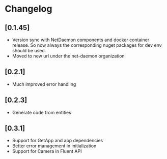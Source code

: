 # Changelog

## [0.1.45]

- Version sync with NetDaemon components and docker container release. So now always the corresponding nuget packages for dev env should be used.
- Moved to new url under the net-daemon organization

## [0.2.1]

- Much improved error handling

## [0.2.3]

- Generate code from entities

## [0.3.1]

- Support for GetApp and app dependencies
- Better error management in initialization
- Support for Camera in Fluent API

